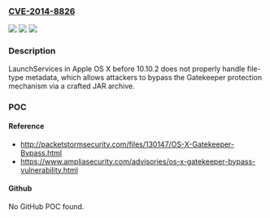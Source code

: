 ### [CVE-2014-8826](https://cve.mitre.org/cgi-bin/cvename.cgi?name=CVE-2014-8826)
![](https://img.shields.io/static/v1?label=Product&message=n%2Fa&color=blue)
![](https://img.shields.io/static/v1?label=Version&message=n%2Fa&color=blue)
![](https://img.shields.io/static/v1?label=Vulnerability&message=n%2Fa&color=brighgreen)

### Description

LaunchServices in Apple OS X before 10.10.2 does not properly handle file-type metadata, which allows attackers to bypass the Gatekeeper protection mechanism via a crafted JAR archive.

### POC

#### Reference
- http://packetstormsecurity.com/files/130147/OS-X-Gatekeeper-Bypass.html
- https://www.ampliasecurity.com/advisories/os-x-gatekeeper-bypass-vulnerability.html

#### Github
No GitHub POC found.

